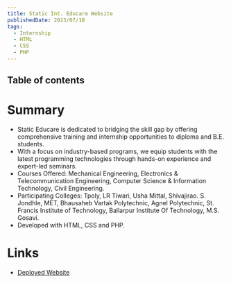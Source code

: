 ```yaml
---
title: Static Int. Educare Website
publishedDate: 2023/07/18
tags:
  - Internship
  - HTML
  - CSS
  - PHP
---
```


## Table of contents

# Summary

- Static Educare is dedicated to bridging the skill gap by offering comprehensive training and internship opportunities to diploma and B.E. students.
- With a focus on industry-based programs, we equip students with the latest programming technologies through hands-on experience and expert-led seminars.
- Courses Offered: Mechanical Engineering, Electronics & Telecommunication Engineering, Computer Science & Information Technology, Civil Engineering.
- Participating Colleges: Tpoly, LR Tiwari, Usha Mittal, Shivajirao. S. Jondhle, MET, Bhausaheb Vartak Polytechnic, Agnel Polytechnic, St. Francis Institute of Technology, Ballarpur Institute Of Technology, M.S. Gosavi.
- Developed with HTML, CSS and PHP.

# Links

- [Deployed Website](http://staticinteducare.in/upskilling.html)
